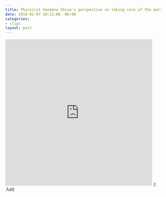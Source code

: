 ```yaml
---
title: Physicist Vandana Shiva's perspective on taking care of the earth
date: 2018-02-07 10:12:00 -06:00
categories:
- clips
layout: post
---
```


<iframe src="https://www.facebook.com/plugins/video.php?href=https%3A%2F%2Fwww.facebook.com%2Fplaygroundenglish%2Fvideos%2F609794979353836%2F&show_text=0&width=476" width="476" height="476" style="border:none;overflow:hidden" scrolling="no" frameborder="0" allowTransparency="true" allowFullScreen="true"></iframe>
{: .full}